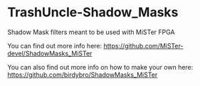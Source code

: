 # TrashUncle-Shadow_Masks
Shadow Mask filters meant to be used with MiSTer FPGA

You can find out more info here:
https://github.com/MiSTer-devel/ShadowMasks_MiSTer

You can also find out more info on how to make your own here:
https://github.com/birdybro/ShadowMasks_MiSTer
